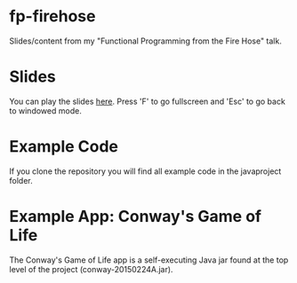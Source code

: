 # fp-firehose

Slides/content from my "Functional Programming from the Fire Hose" talk.

# Slides
You can play the slides [here](http://markbastian.github.io/fp-firehose/fp-firehose.html#/). Press 'F' to 
go fullscreen and 'Esc' to go back to windowed mode.

# Example Code
If you clone the repository you will find all example code in the javaproject folder.

# Example App: Conway's Game of Life
The Conway's Game of Life app is a self-executing Java jar found at the top level of the project (conway-20150224A.jar).
